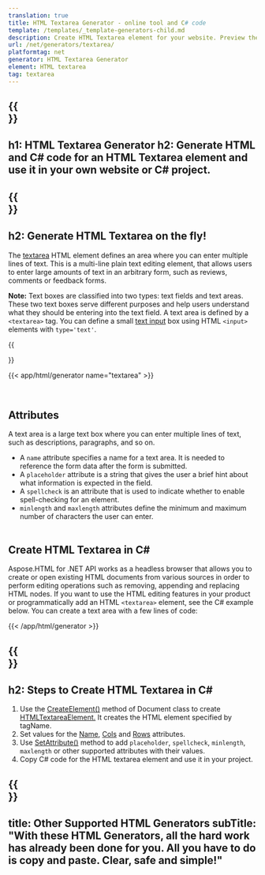 ```yaml
---
translation: true
title: HTML Textarea Generator - online tool and C# code
template: /templates/_template-generators-child.md
description: Сreate HTML Textarea element for your website. Рreview the textarea, copy and use generated HTML and C# code in your project!
url: /net/generators/textarea/
platformtag: net
generator: HTML Textarea Generator
element: HTML textarea
tag: textarea
---
```


{{<section banner>}}
---
h1: HTML Textarea Generator
h2: Generate HTML and C# code for an HTML Textarea element and use it in your own website or C# project.
---

{{<section overview>}}
---
h2: Generate HTML Textarea on the fly!
---

The [textarea](https://html.spec.whatwg.org/multipage/form-elements.html#the-textarea-element) HTML element defines an area where you can enter multiple lines of text. This is a multi-line plain text editing element, that allows users to enter large amounts of text in an arbitrary form, such as reviews, comments or feedback forms.

<b>Note:</b> Text boxes are classified into two types: text fields and text areas. These two text boxes serve different purposes and help users understand what they should be entering into the text field. A text area is defined by a `<textarea>` tag. You can define a small [text input](/html/{{lang.url-fragment}}net/generators/text/) box using HTML `<input>` elements with `type='text'`. 

{{<section plugin>}}

{{< app/html/generator name="textarea" >}}

<br>
<h2> Attributes </h2>

A text area is a large text box where you can enter multiple lines of text, such as descriptions, paragraphs, and so on.

- A `name` attribute specifies a name for a text area. It is needed to reference the form data after the form is submitted.
- A `placeholder` attribute is a string that gives the user a brief hint about what information is expected in the field.
- A `spellcheck` is an attribute that is used to indicate whether to enable spell-checking for an element.
- `minlength` and `maxlength` attributes define the minimum and maximum number of characters the user can enter.
<br><br>

<h2> Create HTML Textarea in C#</h2>

Aspose.HTML for .NET API works as a headless browser that allows you to create or open existing HTML documents from various sources in order to perform editing operations such as removing, appending and replacing HTML nodes. If you want to use the HTML editing features in your product or programmatically add an HTML `<textarea>` element, see the C# example below. You can create a text area with a few lines of code:

{{< /app/html/generator >}}

{{<section steps>}}
---
h2: Steps to Create HTML Textarea in C#
---

1. Use the [CreateElement()](https://reference.aspose.com/html/net/aspose.html.dom/document/createelement/) method of Document class to create [HTMLTextareaElement.](https://reference.aspose.com/html/net/aspose.html/htmltextareaelement/) It creates the HTML element specified by tagName.
1. Set values for the [Name](https://reference.aspose.com/html/net/aspose.html/htmlinputelement/name/), [Cols](https://reference.aspose.com/html/net/aspose.html/htmltextareaelement/cols/) and [Rows](https://reference.aspose.com/html/net/aspose.html/htmltextareaelement/rows/) attributes.
1. Use [SetAttribute()](https://reference.aspose.com/html/net/aspose.html.dom/element/setattribute/) method to add `placeholder`, `spellcheck`, `minlength`, `maxlength` or other supported attributes with their values.
1. Copy C# code for the HTML textarea element and use it in your project.

{{<section other-generators>}}
---
title: Other Supported HTML Generators
subTitle: "With these HTML Generators, all the hard work has already been done for you. All you have to do is copy and paste. Clear, safe and simple!"
---